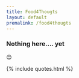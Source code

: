 ```yaml
---
title: Food4Thougts
layout: default
premalink: /food4thougts
---
```


### Nothing here.... yet 


:blush:


{% include quotes.html %} 


